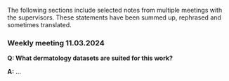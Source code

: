 The following sections include selected notes from multiple meetings with the supervisors. These statements have been summed up, rephrased and sometimes translated.

### Weekly meeting 11.03.2024

**Q: What dermatology datasets are suited for this work?**

**A:** ...
